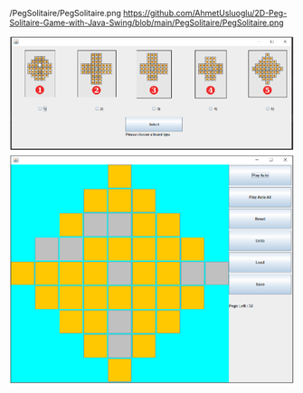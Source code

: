 
/PegSolitaire/PegSolitaire.png
https://github.com/AhmetUsluoglu/2D-Peg-Solitaire-Game-with-Java-Swing/blob/main/PegSolitaire/PegSolitaire.png

![alt text](https://github.com/AhmetUsluoglu/2D-Peg-Solitaire-Game-with-Java-Swing/blob/main/PegSolitaire/PegSolitaire.png)
